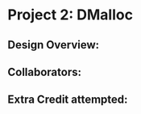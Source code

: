 Project 2: DMalloc
===================

<!-- TODO: Fill this out. -->

## Design Overview:

## Collaborators:

## Extra Credit attempted:

